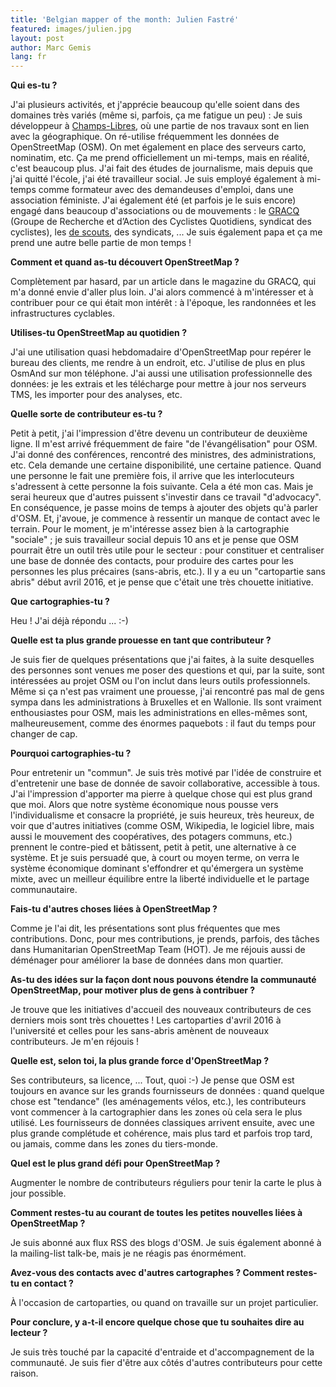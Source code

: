 ```yaml
---
title: 'Belgian mapper of the month: Julien Fastré'
featured: images/julien.jpg
layout: post
author: Marc Gemis
lang: fr
---
```


**Qui es-tu ?**

J'ai plusieurs activités, et j'apprécie beaucoup qu'elle soient dans des domaines très variés (même si, parfois, ça me fatigue un peu) : Je suis développeur à <a href="http://www.champs-libres.coop/" rel="nofollow">Champs-Libres</a>, où une partie de nos travaux sont en lien avec la géographique. On ré-utilise fréquemment les données de OpenStreetMap (OSM). On met également en place des serveurs carto, nominatim, etc. Ça me prend officiellement un mi-temps, mais en réalité, c'est beaucoup plus. J'ai fait des études de journalisme, mais depuis que j'ai quitté l'école, j'ai été travailleur social. Je suis employé également à mi-temps comme formateur avec des demandeuses d'emploi, dans une association féministe. J'ai également été (et parfois je le suis encore) engagé dans beaucoup d'associations ou de mouvements : le <a href="http://www.gracq.org" rel="nofollow">GRACQ</a> (Groupe de Recherche et d’Action des Cyclistes Quotidiens, syndicat des cyclistes), les <a href="http://lesscouts.be" rel="nofollow">de scouts</a>, des syndicats, ... Je suis également papa et ça me prend une autre belle partie de mon temps !

**Comment et quand as-tu découvert OpenStreetMap ?**

Complètement par hasard, par un article dans le magazine du GRACQ, qui m'a donné envie d'aller plus loin. J'ai alors commencé à m'intéresser et à contribuer pour ce qui était mon intérêt : à l'époque, les randonnées et les infrastructures cyclables.

**Utilises-tu OpenStreetMap au quotidien ?**

J'ai une utilisation quasi hebdomadaire d'OpenStreetMap pour repérer le bureau des clients, me rendre à un endroit, etc. J'utilise de plus en plus OsmAnd sur mon téléphone. J'ai aussi une utilisation professionnelle des données: je les extrais et les télécharge pour mettre à jour nos serveurs TMS, les importer pour des analyses, etc.

**Quelle sorte de contributeur es-tu ?**

Petit à petit, j'ai l'impression d'être devenu un contributeur de deuxième ligne. Il m'est arrivé fréquemment de faire "de l'évangélisation" pour OSM. J'ai donné des conférences, rencontré des ministres, des administrations, etc. Cela demande une certaine disponibilité, une certaine patience. Quand une personne le fait une première fois, il arrive que les interlocuteurs s'adressent à cette personne la fois suivante. Cela a été mon cas. Mais je serai heureux que d'autres puissent s'investir dans ce travail "d'advocacy". En conséquence, je passe moins de temps à ajouter des objets qu'à parler d'OSM. Et, j'avoue, je commence à ressentir un manque de contact avec le terrain.
Pour le moment, je m'intéresse assez bien à la cartographie "sociale" ; je suis travailleur social depuis 10 ans et je pense que OSM pourrait être un outil très utile pour le secteur : pour constituer et centraliser une base de donnée des contacts, pour produire des cartes pour les personnes les plus précaires (sans-abris, etc.).
Il y a eu un "cartopartie sans abris" début avril 2016, et je pense que c'était une très chouette initiative.

**Que cartographies-tu ?**

Heu ! J'ai déjà répondu ... :-)

**Quelle est ta plus grande prouesse en tant que contributeur ?**

Je suis fier de quelques présentations que j'ai faites, à la suite desquelles des personnes sont venues me poser des questions et qui, par la suite, sont intéressées au projet OSM ou l'on inclut dans leurs outils professionnels.
Même si ça n'est pas vraiment une prouesse, j'ai rencontré pas mal de gens sympa dans les administrations à Bruxelles et en Wallonie. Ils sont vraiment enthousiastes pour OSM, mais les administrations en elles-mêmes sont, malheureusement, comme des énormes paquebots : il faut du temps pour changer de cap.

**Pourquoi cartographies-tu ?**

Pour entretenir un "commun". Je suis très motivé par l'idée de construire et d'entretenir une base de donnée de savoir collaborative, accessible à tous. J'ai l'impression d'apporter ma pierre à quelque chose qui est plus grand que moi.
Alors que notre système économique nous pousse vers l'individualisme et consacre la propriété, je suis heureux, très heureux, de voir que d'autres initiatives (comme OSM, Wikipedia, le logiciel libre, mais aussi le mouvement des coopératives, des potagers communs, etc.) prennent le contre-pied et bâtissent, petit à petit, une alternative à ce système.
Et je suis persuadé que, à court ou moyen terme, on verra le système économique dominant s'effondrer et qu'émergera un système mixte, avec un meilleur équilibre entre la liberté individuelle et le partage communautaire.

**Fais-tu d'autres choses liées à OpenStreetMap ?**

Comme je l'ai dit, les présentations sont plus fréquentes que mes contributions. Donc, pour mes contributions, je prends, parfois, des tâches dans Humanitarian OpenStreetMap Team (HOT). Je me réjouis aussi de déménager pour améliorer la base de données dans mon quartier.

**As-tu des idées sur la façon dont nous pouvons étendre la communauté OpenStreetMap, pour motiver plus de gens à contribuer ?**

Je trouve que les initiatives d'accueil des nouveaux contributeurs de ces derniers mois sont très chouettes !
Les cartoparties d'avril 2016 à l'université et celles pour les sans-abris amènent de nouveaux contributeurs. Je m'en réjouis !

**Quelle est, selon toi, la plus grande force d'OpenStreetMap ?**

Ses contributeurs, sa licence, ... Tout, quoi :-)
Je pense que OSM est toujours en avance sur les grands fournisseurs de données : quand quelque chose est "tendance" (les aménagements vélos, etc.), les contributeurs vont commencer à la cartographier dans les zones où cela sera le plus utilisé. Les fournisseurs de données classiques arrivent ensuite, avec une plus grande complétude et cohérence, mais plus tard et parfois trop tard, ou jamais, comme dans les zones du tiers-monde.

**Quel est le plus grand défi pour OpenStreetMap ?**

Augmenter le nombre de contributeurs réguliers pour tenir la carte le plus à jour possible.

**Comment restes-tu au courant de toutes les petites nouvelles liées à OpenStreetMap ?**

Je suis abonné aux flux RSS des blogs d'OSM. Je suis également abonné à la mailing-list talk-be, mais je ne réagis pas énormément.

**Avez-vous des contacts avec d'autres cartographes ? Comment restes-tu en contact ?**

À l'occasion de cartoparties, ou quand on travaille sur un projet particulier.

**Pour conclure, y a-t-il encore quelque chose que tu souhaites dire au lecteur ?**

Je suis très touché par la capacité d'entraide et d'accompagnement de la communauté. Je suis fier d'être aux côtés d'autres contributeurs pour cette raison.
